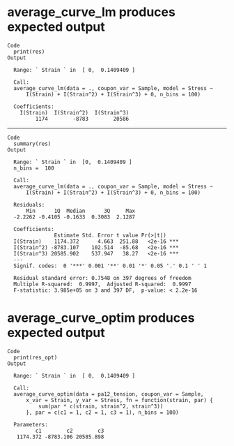 # average_curve_lm produces expected output

    Code
      print(res)
    Output
      
      Range: ` Strain ` in  [ 0,  0.1409409 ]
      
      Call:
      average_curve_lm(data = ., coupon_var = Sample, model = Stress ~ 
          I(Strain) + I(Strain^2) + I(Strain^3) + 0, n_bins = 100)
      
      Coefficients:
        I(Strain)  I(Strain^2)  I(Strain^3)  
             1174        -8783        20586  
      

---

    Code
      summary(res)
    Output
      
      Range: ` Strain ` in  [0,  0.1409409 ]
      n_bins =  100 
      
      Call:
      average_curve_lm(data = ., coupon_var = Sample, model = Stress ~ 
          I(Strain) + I(Strain^2) + I(Strain^3) + 0, n_bins = 100)
      
      Residuals:
          Min      1Q  Median      3Q     Max 
      -2.2262 -0.4105 -0.1633  0.3083  2.1287 
      
      Coefficients:
                   Estimate Std. Error t value Pr(>|t|)    
      I(Strain)    1174.372      4.663  251.88   <2e-16 ***
      I(Strain^2) -8783.107    102.514  -85.68   <2e-16 ***
      I(Strain^3) 20585.902    537.947   38.27   <2e-16 ***
      ---
      Signif. codes:  0 '***' 0.001 '**' 0.01 '*' 0.05 '.' 0.1 ' ' 1
      
      Residual standard error: 0.7548 on 397 degrees of freedom
      Multiple R-squared:  0.9997,	Adjusted R-squared:  0.9997 
      F-statistic: 3.985e+05 on 3 and 397 DF,  p-value: < 2.2e-16
      

# average_curve_optim produces expected output

    Code
      print(res_opt)
    Output
      
      Range: ` Strain ` in  [ 0,  0.1409409 ]
      
      Call:
      average_curve_optim(data = pa12_tension, coupon_var = Sample, 
          x_var = Strain, y_var = Stress, fn = function(strain, par) {
              sum(par * c(strain, strain^2, strain^3))
          }, par = c(c1 = 1, c2 = 1, c3 = 1), n_bins = 100)
      
      Parameters:
             c1        c2        c3 
       1174.372 -8783.106 20585.898 

